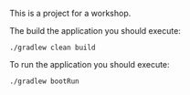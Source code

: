 This is a project for a workshop.

The build the application you should execute:

    ./gradlew clean build
    
To run the application you should execute:

    ./gradlew bootRun
    
